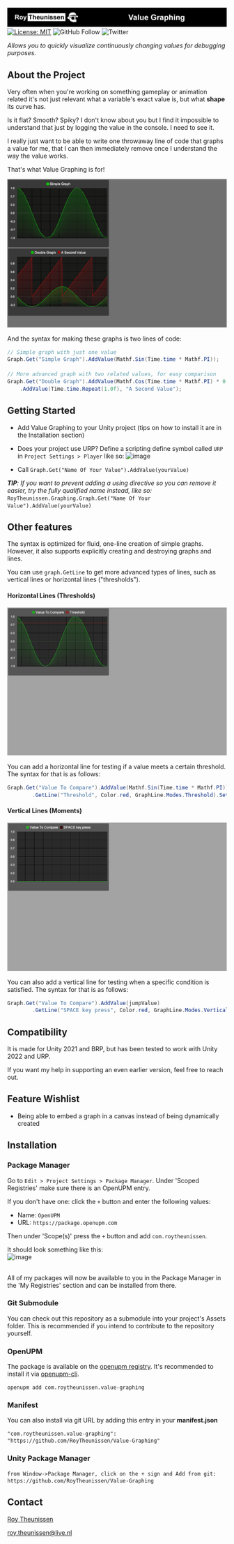 [![Roy Theunissen](Documentation~/Github%20Header.jpg)](http://roytheunissen.com)
[![License: MIT](https://img.shields.io/badge/License-MIT-brightgreen.svg)](LICENSE.md)
![GitHub Follow](https://img.shields.io/github/followers/RoyTheunissen?label=RoyTheunissen&style=social) ![Twitter](https://img.shields.io/twitter/follow/Roy_Theunissen?style=social)

_Allows you to quickly visualize continuously changing values for debugging purposes._

## About the Project

Very often when you're working on something gameplay or animation related it's not just relevant what a variable's exact value is, but what **shape** its curve has.

Is it flat? Smooth? Spiky? I don't know about you but I find it impossible to understand that just by logging the value in the console. I need to see it.

I really just want to be able to write one throwaway line of code that graphs a value for me, that I can then immediately remove once I understand the way the value works.

That's what Value Graphing is for!

![Example](Documentation~/Example.gif)

And the syntax for making these graphs is two lines of code:

```cs
// Simple graph with just one value
Graph.Get("Simple Graph").AddValue(Mathf.Sin(Time.time * Mathf.PI));

// More advanced graph with two related values, for easy comparison
Graph.Get("Double Graph").AddValue(Mathf.Cos(Time.time * Mathf.PI) * 0.25f)
    .AddValue(Time.time.Repeat(1.0f), "A Second Value");
```

## Getting Started

- Add Value Graphing to your Unity project (tips on how to install it are in the Installation section)
- Does your project use URP? Define a scripting define symbol called `URP` in `Project Settings > Player` like so: ![image](https://github.com/RoyTheunissen/Value-Graphing/assets/3997055/e4609c07-2a59-40cf-a000-5fb877b3118a)

- Call `Graph.Get("Name Of Your Value").AddValue(yourValue)`

***TIP**: If you want to prevent adding a using directive so you can remove it easier, try the fully qualified name instead, like so:*
`RoyTheunissen.Graphing.Graph.Get("Name Of Your Value").AddValue(yourValue)`

## Other features

The syntax is optimized for fluid, one-line creation of simple graphs. However, it also supports explicitly creating and destroying graphs and lines.

You can use `graph.GetLine` to get more advanced types of lines, such as vertical lines or horizontal lines ("thresholds").

#### Horizontal Lines (Thresholds)

![Example](Documentation~/Example%20Threshold.gif)

You can add a horizontal line for testing if a value meets a certain threshold. The syntax for that is as follows:

```cs
Graph.Get("Value To Compare").AddValue(Mathf.Sin(Time.time * Mathf.PI))
        .GetLine("Threshold", Color.red, GraphLine.Modes.Threshold).SetThreshold(0.75f);
```

#### Vertical Lines (Moments)

![Example](Documentation~/Example%20Timing.gif)

You can also add a vertical line for testing when a specific condition is satisfied. The syntax for that is as follows:

```cs
Graph.Get("Value To Compare").AddValue(jumpValue)
        .GetLine("SPACE key press", Color.red, GraphLine.Modes.VerticalLines).AddValue(Input.GetKeyDown(KeyCode.Space));
```

## Compatibility

It is made for Unity 2021 and BRP, but has been tested to work with Unity 2022 and URP.

If you want my help in supporting an even earlier version, feel free to reach out.

## Feature Wishlist

- Being able to embed a graph in a canvas instead of being dynamically created

## Installation

### Package Manager

Go to `Edit > Project Settings > Package Manager`. Under 'Scoped Registries' make sure there is an OpenUPM entry.

If you don't have one: click the `+` button and enter the following values:

- Name: `OpenUPM` <br />
- URL: `https://package.openupm.com` <br />

Then under 'Scope(s)' press the `+` button and add `com.roytheunissen`.

It should look something like this: <br />
![image](https://user-images.githubusercontent.com/3997055/185363839-37b3bb3d-f70c-4dbd-b30d-cc8a93b592bb.png)

<br />
All of my packages will now be available to you in the Package Manager in the 'My Registries' section and can be installed from there.
<br />


### Git Submodule

You can check out this repository as a submodule into your project's Assets folder. This is recommended if you intend to contribute to the repository yourself.

### OpenUPM
The package is available on the [openupm registry](https://openupm.com). It's recommended to install it via [openupm-cli](https://github.com/openupm/openupm-cli).

```
openupm add com.roytheunissen.value-graphing
```

### Manifest
You can also install via git URL by adding this entry in your **manifest.json**
```
"com.roytheunissen.value-graphing": "https://github.com/RoyTheunissen/Value-Graphing"
```

### Unity Package Manager
```
from Window->Package Manager, click on the + sign and Add from git: https://github.com/RoyTheunissen/Value-Graphing
```


## Contact
[Roy Theunissen](https://roytheunissen.com)

[roy.theunissen@live.nl](mailto:roy.theunissen@live.nl)
